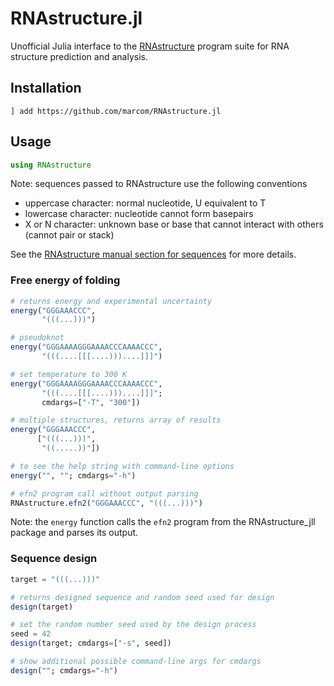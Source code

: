 # RNAstructure.jl

Unofficial Julia interface to the
[RNAstructure](https://rna.urmc.rochester.edu/RNAstructure.html)
program suite for RNA structure prediction and analysis.

## Installation

```
] add https://github.com/marcom/RNAstructure.jl
```

## Usage

```julia
using RNAstructure
```

Note: sequences passed to RNAstructure use the following conventions
- uppercase character: normal nucleotide, U equivalent to T
- lowercase character: nucleotide cannot form basepairs
- X or N character: unknown base or base that cannot interact with
  others (cannot pair or stack)

See the [RNAstructure manual section for
sequences](https://rna.urmc.rochester.edu/Text/File_Formats.html#Sequence)
for more details.


### Free energy of folding

```julia
# returns energy and experimental uncertainty
energy("GGGAAACCC",
       "(((...)))")

# pseudoknot
energy("GGGAAAAGGGAAAACCCAAAACCC",
       "(((....[[[....)))....]]]")

# set temperature to 300 K
energy("GGGAAAAGGGAAAACCCAAAACCC",
       "(((....[[[....)))....]]]";
       cmdargs=["-T", "300"])

# multiple structures, returns array of results
energy("GGGAAACCC",
      ["(((...)))",
       "((.....))"])

# to see the help string with command-line options
energy("", ""; cmdargs="-h")

# efn2 program call without output parsing
RNAstructure.efn2("GGGAAACCC", "(((...)))")
```

Note: the `energy` function calls the `efn2` program from the
RNAstructure_jll package and parses its output.

### Sequence design

```julia
target = "(((...)))"

# returns designed sequence and random seed used for design
design(target)

# set the random number seed used by the design process
seed = 42
design(target; cmdargs=["-s", seed])

# show additional possible command-line args for cmdargs
design(""; cmdargs="-h")
```
